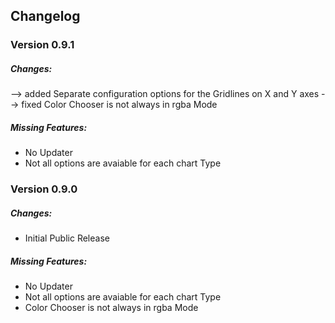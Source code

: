 ## Changelog

### Version 0.9.1
##### Changes:
--> added           Separate configuration options for the Gridlines on X and Y axes
--> fixed           Color Chooser is not always in rgba Mode


##### Missing Features:
- No Updater
- Not all options are avaiable for each chart Type



### Version 0.9.0       
##### Changes:
- Initial Public Release

##### Missing Features:
- No Updater
- Not all options are avaiable for each chart Type
- Color Chooser is not always in rgba Mode
              
